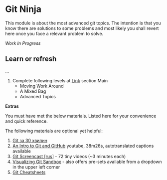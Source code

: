 # Git Ninja

This module is about the most advanced git topics.
The intention is that you know there are solutions
to some problems and most likely you shall revert
here once you face a relevant problem to solve.

_Work In Progress_

## Learn or refresh

...

1. Complete following levels at [Link](https://learngitbranching.js.org/) section Main
   - Moving Work Around
   - A Mixed Bag
   - Advanced Topics

**Extras**

You must have met the below materials. Listed here for your convenience
and quick reference.

The following materials are optional yet helpful:
1. [Git за 30 хвилин](https://codeguida.com/post/453)
1. [An Intro to Git and GitHub](https://www.youtube.com/watch?v=MJUJ4wbFm_A)
   youtube, 38m26s, autotranslated captions available
1. [Git Screencast [rus]](https://learn.javascript.ru/screencast/git) -
   72 tiny videos (~3 minutes each)
1. [Visualizing Git Sandbox](http://git-school.github.io/visualizing-git/) -
   also offers pre-sets available from a dropdown in the upper left corner
1. [Git Cheatsheets](https://services.github.com/on-demand/resources/cheatsheets/)

